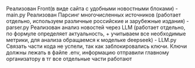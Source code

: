 Реализован Front(в виде сайта с удобными новостными блоками) - main.py
Реализован Парсинг многочисленных источников (работает отдельно, используем различные российские и зарубежные издания) - parser.py
Реализован анализ новостей через LLM (работает отдельно, по формуле определяет актуальность, + учитываем все необходимые метрики, для анализа обращаемся к модельке deepseek) - LLM.py
Связать части кода не успели, так как заблокировались ключи. 
Ключи должны лежать в файле .env, информацию отправили главному организатору в тг
все отдельные части работают
